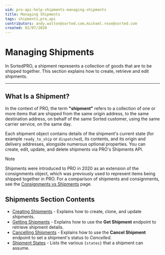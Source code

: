 ```yaml
---
uid: pro-api-help-shipments-managing-shipments
title: Managing Shipments
tags: shipments,pro,api
contributors: andy.walton@sorted.com,michael.rose@sorted.com
created: 02/07/2020
---
```

# Managing Shipments

In SortedPRO, a shipment represents a collection of goods that are to be shipped together. This section explains how to create, retrieve and edit shipments.

---

## What Is a Shipment?

In the context of PRO, the term **"shipment"** refers to a collection of one or more items that are shipped from the same origin address, to the same destination address, on behalf of the same Sorted customer, using the same carrier service, on the same day.

Each shipment object contains details of the shipment's current state (for example `ready_to_ship` or `dispatched`), its contents, and its origin and delivery addresses, alongside numerous optional properties. You can create, edit, update, and delete shipments via PRO's Shipments API.

> [!NOTE]
>
> Shipments were introduced to PRO in 2020 as an extension of the consignments object, which was previously used to represent items being shipped together in PRO. For a comparison of shipments and consignments, see the [Consignments vs Shipments](/pro/api/shipments/consignments_vs_shipments.html) page.

## Shipments Section Contents

* [Creating Shipments](/pro/api/shipments/creating_shipments.html) - Explains how to create, clone, and update shipments.
* [Getting Shipments](/pro/api/shipments/getting_shipments.html) - Explains how to use the **Get Shipment** endpoint to retrieve shipment details.
* [Cancelling Shipments](/pro/api/shipments/cancelling_shipments.html) - Explains how to use the **Cancel Shipment** endpoint to set a shipment's status to _Cancelled_.
* [Shipment States](/pro/api/shipments/shipment_states.html) - Lists the various `{states}` that a shipment can assume.